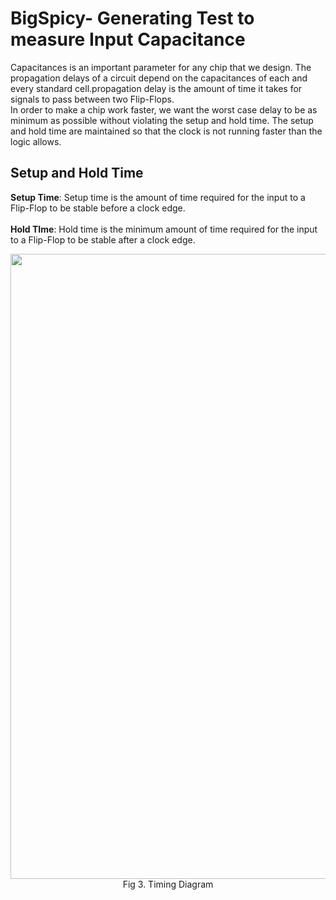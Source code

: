 # BigSpicy- Generating Test to measure Input Capacitance
Capacitances is an important parameter for any chip that we design. The propagation delays of a circuit depend on the capacitances of each and every standard cell.propagation delay is the amount of time it takes for signals to pass between two Flip-Flops. <br>In order to make a chip work faster, we want the worst case delay to be as minimum as possible without violating the setup and hold time. The setup and hold time are maintained so that the clock is not running faster than the logic allows.
## Setup and Hold Time
<b>Setup Time</b>: Setup time is the amount of time required for the input to a Flip-Flop to be stable before a clock edge.<br><br>
<b>Hold TIme</b>: Hold time is the minimum amount of time required for the input to a Flip-Flop to be stable after a clock edge.<br>
<p align="center">
  <img src="https://www.researchgate.net/profile/Bing_Li133/publication/323349911/figure/fig2/AS:601153570103320@1520337588961/Setup-time-t-su-hold-time-t-h-and-clock-to-q-delay-d-cq-of-a-flipflop.png" width="1000"/><br>
  Fig 3. Timing Diagram
</p>



